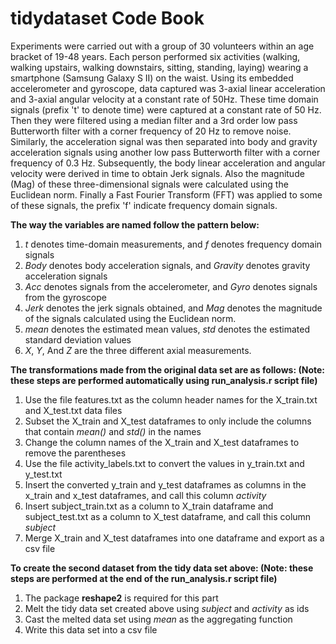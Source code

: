 tidydataset Code Book
=====================

Experiments were carried out with a group of 30 volunteers within an age bracket of 19-48 years. Each person performed six activities (walking, walking upstairs, walking downstairs, sitting, standing, laying) wearing a smartphone (Samsung Galaxy S II) on the waist. Using its embedded accelerometer and gyroscope, data captured was 3-axial linear acceleration and 3-axial angular velocity at a constant rate of 50Hz. These time domain signals (prefix 't' to denote time) were captured at a constant rate of 50 Hz. Then they were filtered using a median filter and a 3rd order low pass Butterworth filter with a corner frequency of 20 Hz to remove noise. Similarly, the acceleration signal was then separated into body and gravity acceleration signals using another low pass Butterworth filter with a corner frequency of 0.3 Hz. Subsequently, the body linear acceleration and angular velocity were derived in time to obtain Jerk signals. Also the magnitude (Mag) of these three-dimensional signals were calculated using the Euclidean norm. Finally a Fast Fourier Transform (FFT) was applied to some of these signals, the prefix 'f' indicate frequency domain signals.

**The way the variables are named follow the pattern below:**

1. *t* denotes time-domain measurements, and *f* denotes frequency domain signals
2. *Body* denotes body acceleration signals, and *Gravity* denotes gravity acceleration signals
3. *Acc* denotes signals from the accelerometer, and *Gyro* denotes signals from the gyroscope
4. *Jerk* denotes the jerk signals obtained, and *Mag* denotes the magnitude of the signals calculated using the Euclidean norm.
5. *mean* denotes the estimated mean values, *std* denotes the estimated standard deviation values
6. *X*, *Y*, And *Z* are the three different axial measurements.

**The transformations made from the original data set are as follows: (Note: these steps are performed automatically using run_analysis.r script file)**

1. Use the file features.txt as the column header names for the X_train.txt and X_test.txt data files
2. Subset the X_train and X_test dataframes to only include the columns that contain *mean()* and *std()* in the names
3. Change the column names of the X_train and X_test dataframes to remove the parentheses
4. Use the file activity_labels.txt to convert the values in y_train.txt and y_test.txt
5. Insert the converted y_train and y_test dataframes as columns in the x_train and x_test dataframes, and call this column *activity*
6. Insert subject_train.txt as a column to X_train dataframe and subject_test.txt as a column to X_test dataframe, and call this column *subject*
7. Merge X_train and X_test dataframes into one dataframe and export as a csv file

**To create the second dataset from the tidy data set above: (Note: these steps are performed at the end of the run_analysis.r script file)**

1. The package **reshape2** is required for this part
2. Melt the tidy data set created above using *subject* and *activity* as ids
3. Cast the melted data set using *mean* as the aggregating function
4. Write this data set into a csv file



